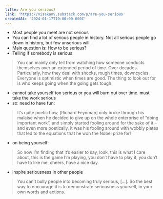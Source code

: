 ```yaml
---
title: Are you serious?
link: 'https://visakanv.substack.com/p/are-you-serious'
createdAt: '2024-01-17T19:00:00.000Z'
---
```


* Most people you meet are not serious
* You can find a lot of serious people in history. Not all serious people go down in history, but few unserious will.
* Main question is: How to be serious?
* Telling if somebody is serious:

> You can mainly only tell from watching how someone conducts themselves over an extended period of time. Over decades. Particularly, how they deal with shocks, rough times, downcycles. Everyone is optimistic when times are good. The thing to look out for is who keeps going when the going gets tough.

* cannot take yourself too serious or you will burn out over time. must take the work serious
* so: need to have fun:

> It’s quite poetic how, \[Richard Feynman] only broke through his malaise when he decided to give up on the whole enterprise of “doing important work”, and simply started fooling around for the sake of it – and even more poetically, it was his fooling around with wobbly plates that led to the equations that he won the Nobel prize for!

* on being yourself:

> So now I’m finding that it’s easier to say, look, this is what I care about, this is the game I’m playing, you don’t have to play it, you don’t have to like me, cheers, have a nice day.

* inspire seriousness in other people

> You can’t bully people into becoming truly serious, \[...]. So the best way to encourage it is to demonstrate seriousness yourself, in your own words and actions.
